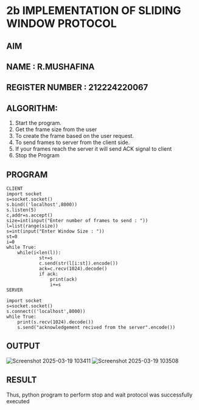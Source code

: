 # 2b IMPLEMENTATION OF SLIDING WINDOW PROTOCOL
## AIM
## NAME : R.MUSHAFINA 
## REGISTER NUMBER : 212224220067
## ALGORITHM:
1. Start the program.
2. Get the frame size from the user
3. To create the frame based on the user request.
4. To send frames to server from the client side.
5. If your frames reach the server it will send ACK signal to client
6. Stop the Program
## PROGRAM
```
CLIENT
import socket 
s=socket.socket() 
s.bind(('localhost',8000)) 
s.listen(5) 
c,addr=s.accept() 
size=int(input("Enter number of frames to send : ")) 
l=list(range(size)) 
s=int(input("Enter Window Size : ")) 
st=0 
i=0 
while True: 
    while(i<len(l)): 
            st+=s 
            c.send(str(l[i:st]).encode()) 
            ack=c.recv(1024).decode() 
            if ack: 
                print(ack) 
                i+=s 
SERVER
 
import socket 
s=socket.socket() 
s.connect(('localhost',8000)) 
while True:    
    print(s.recv(1024).decode()) 
    s.send("acknowledgement recived from the server".encode())  
```
## OUTPUT
![Screenshot 2025-03-19 103411](https://github.com/user-attachments/assets/ec347bbb-79ef-411e-b2e3-b70bbb2bffca)
![Screenshot 2025-03-19 103508](https://github.com/user-attachments/assets/71eba905-74ff-4510-b23d-038daf1547ed)


## RESULT
Thus, python program to perform stop and wait protocol was successfully executed
